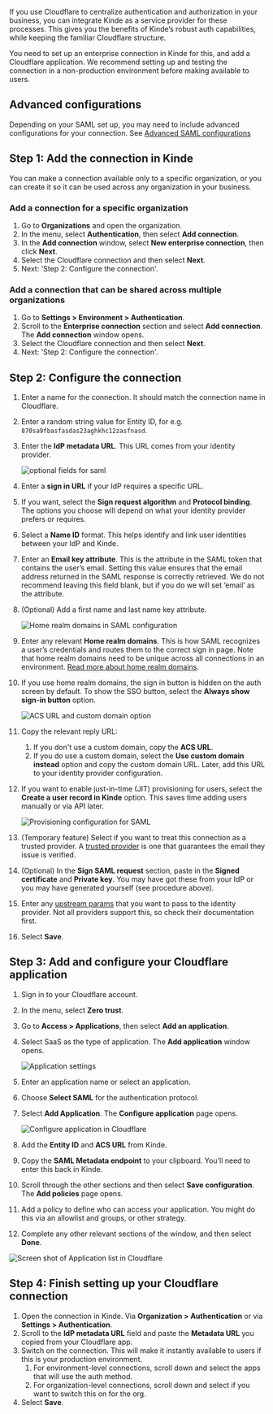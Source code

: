
If you use Cloudflare to centralize authentication and authorization in your business, you can integrate Kinde as a service provider for these processes. This gives you the benefits of Kinde’s robust auth capabilities, while keeping the familiar Cloudflare structure.

You need to set up an enterprise connection in Kinde for this, and add a Cloudflare application. We recommend setting up and testing the connection in a non-production environment before making available to users.

## Advanced configurations

Depending on your SAML set up, you may need to include advanced configurations for your connection. See [Advanced SAML configurations](/authenticate/enterprise-connections/advanced-saml-configurations/)

## Step 1: Add the connection in Kinde

<Aside>

You can make a connection available only to a specific organization, or you can create it so it can be used across any organization in your business. 

</Aside>

### Add a connection for a specific organization

1. Go to **Organizations** and open the organization. 
2. In the menu, select **Authentication**, then select **Add connection**.
3. In the **Add connection** window, select **New enterprise connection**, then click **Next**.
4. Select the Cloudflare connection and then select **Next**. 
5. Next: 'Step 2: Configure the connection'.

### Add a connection that can be shared across multiple organizations

1. Go to **Settings > Environment > Authentication**.
2. Scroll to the **Enterprise connection** section and select **Add connection**. The **Add connection** window opens.
3. Select the Cloudflare connection and then select **Next**.
4. Next: 'Step 2: Configure the connection'.

## Step 2: Configure the connection

1. Enter a name for the connection. It should match the connection name in Cloudflare.
2. Enter a random string value for Entity ID, for e.g. `870sa9fbasfasdas23aghkhc12zasfnasd`.
3. Enter the **IdP metadata URL**. This URL comes from your identity provider.

   ![optional fields for saml](https://imagedelivery.net/skPPZTHzSlcslvHjesZQcQ/4f1851db-5c34-496b-ced1-07c1cd272b00/public)

4. Enter a **sign in URL** if your IdP requires a specific URL.
5. If you want, select the **Sign request algorithm** and **Protocol binding**. The options you choose will depend on what your identity provider prefers or requires.
6. Select a **Name ID** format. This helps identify and link user identities between your IdP and Kinde. 
7. Enter an **Email key attribute**. This is the attribute in the SAML token that contains the user’s email. Setting this value ensures that the email address returned in the SAML response is correctly retrieved. We do not recommend leaving this field blank, but if you do we will set ‘email’ as the attribute.
8. (Optional) Add a first name and last name key attribute.

   ![Home realm domains in SAML configuration](https://imagedelivery.net/skPPZTHzSlcslvHjesZQcQ/dbdccca5-2e6c-4dd8-eaec-e029574daf00/public)

9. Enter any relevant **Home realm domains**. This is how SAML recognizes a user’s credentials and routes them to the correct sign in page. Note that home realm domains need to be unique across all connections in an environment. [Read more about home realm domains](/authenticate/enterprise-connections/home-realm-discovery/).
10. If you use home realm domains, the sign in button is hidden on the auth screen by default. To show the SSO button, select the **Always show sign-in button** option. 

    ![ACS URL and custom domain option](https://imagedelivery.net/skPPZTHzSlcslvHjesZQcQ/885eda9c-ca4f-4340-db17-224023b8c300/public)

11. Copy the relevant reply URL: 
    1. If you don't use a custom domain, copy the **ACS URL**.
    2. If you do use a custom domain, select the **Use custom domain instead** option and copy the custom domain URL. 
    Later, add this URL to your identity provider configuration.
12. If you want to enable just-in-time (JIT) provisioning for users, select the **Create a user record in Kinde** option. This saves time adding users manually or via API later.

    ![Provisioning configuration for SAML](https://imagedelivery.net/skPPZTHzSlcslvHjesZQcQ/947baea7-bfd4-48b7-de2d-5b041b8c8300/public)

13. (Temporary feature) Select if you want to treat this connection as a trusted provider. A [trusted provider](/authenticate/about-auth/identity-and-verification/) is one that guarantees the email they issue is verified.
14. (Optional) In the **Sign SAML request** section, paste in the **Signed certificate** and **Private key**. You may have got these from your IdP or you may have generated yourself (see procedure above).
15. Enter any [upstream params](/authenticate/enterprise-connections/advanced-saml-configurations/#upstream-parameters) that you want to pass to the identity provider. Not all providers support this, so check their documentation first.
16. Select **Save**.

## Step 3: Add and configure your Cloudflare application

1. Sign in to your Cloudflare account.
2. In the menu, select **Zero trust**.
3. Go to **Access > Applications**, then select **Add an application**.
4. Select SaaS as the type of application. The **Add application** window opens.

   ![Application settings](https://imagedelivery.net/skPPZTHzSlcslvHjesZQcQ/7a600656-63c7-42a1-73c6-8780c6d4f400/public)

5. Enter an application name or select an application.
6. Choose **Select SAML** for the authentication protocol.
7. Select **Add Application**. The **Configure application** page opens.

   ![Configure application in Cloudflare](https://imagedelivery.net/skPPZTHzSlcslvHjesZQcQ/64549f6e-4a94-41a0-7018-0fb7b7becf00/public)

7. Add the **Entity ID** and **ACS URL** from Kinde.
8. Copy the **SAML Metadata endpoint** to your clipboard. You'll need to enter this back in Kinde.
9. Scroll through the other sections and then select **Save configuration**. The **Add policies** page opens.
10. Add a policy to define who can access your application. You might do this via an allowlist and groups, or other strategy.
11. Complete any other relevant sections of the window, and then select **Done**.

   ![Screen shot of Application list in Cloudflare](https://imagedelivery.net/skPPZTHzSlcslvHjesZQcQ/c11f72f1-22ff-428c-a7db-a13493ea5f00/public)

## Step 4: Finish setting up your Cloudflare connection

1. Open the connection in Kinde. Via **Organization > Authentication** or via **Settings > Authentication**.
2. Scroll to the **IdP metadata URL** field and paste the **Metadata URL** you copied from your Cloudflare app.
3. Switch on the connection. This will make it instantly available to users if this is your production environment.
   1. For environment-level connections, scroll down and select the apps that will use the auth method.
   2. For organization-level connections, scroll down and select if you want to switch this on for the org. 
4. Select **Save**.

